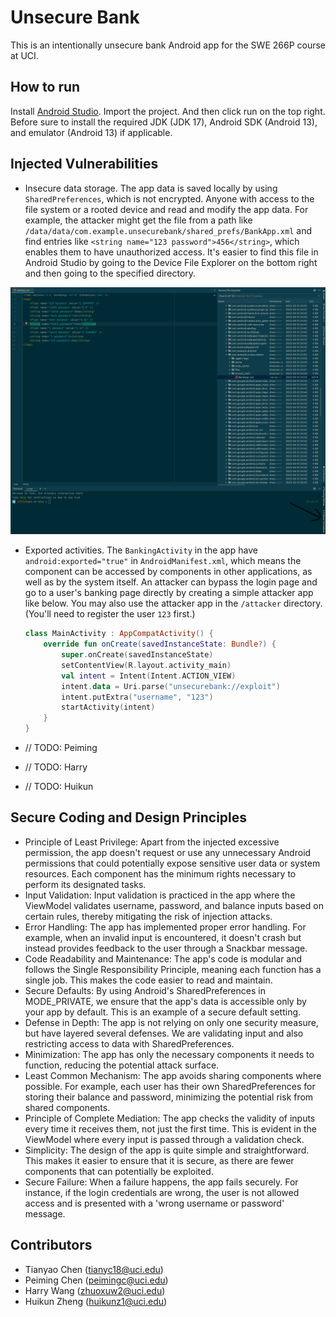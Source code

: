 # Unsecure Bank

This is an intentionally unsecure bank Android app for the SWE 266P course at UCI.

## How to run

Install [Android Studio](https://developer.android.com/studio). Import the project. And then click run on the top right. Before sure to install the required JDK (JDK 17), Android SDK (Android 13), and emulator (Android 13) if applicable.

## Injected Vulnerabilities

* Insecure data storage. The app data is saved locally by using `SharedPreferences`, which is not encrypted. Anyone with access to the file system or a rooted device and read and modify the app data. For example, the attacker might get the file from a path like `/data/data/com.example.unsecurebank/shared_prefs/BankApp.xml` and find entries like `<string name="123 password">456</string>`, which enables them to have unauthorized access. It's easier to find this file in Android Studio by going to the Device File Explorer on the bottom right and then going to the specified directory.

![image1](images/vulnerability1.png)

* Exported activities. The `BankingActivity` in the app have `android:exported="true"` in `AndroidManifest.xml`, which means the component can be accessed by components in other applications, as well as by the system itself. An attacker can bypass the login page and go to a user's banking page directly by creating a simple attacker app like below. You may also use the attacker app in the `/attacker` directory. (You'll need to register the user `123` first.)

    ```kt
    class MainActivity : AppCompatActivity() {
        override fun onCreate(savedInstanceState: Bundle?) {
            super.onCreate(savedInstanceState)
            setContentView(R.layout.activity_main)
            val intent = Intent(Intent.ACTION_VIEW)
            intent.data = Uri.parse("unsecurebank://exploit")
            intent.putExtra("username", "123")
            startActivity(intent)
        }
    }
    ```

* // TODO: Peiming
* // TODO: Harry
* // TODO: Huikun

## Secure Coding and Design Principles

* Principle of Least Privilege: Apart from the injected excessive permission, the app doesn't request or use any unnecessary Android permissions that could potentially expose sensitive user data or system resources. Each component has the minimum rights necessary to perform its designated tasks.
* Input Validation: Input validation is practiced in the app where the ViewModel validates username, password, and balance inputs based on certain rules, thereby mitigating the risk of injection attacks.
* Error Handling: The app has implemented proper error handling. For example, when an invalid input is encountered, it doesn't crash but instead provides feedback to the user through a Snackbar message.
* Code Readability and Maintenance: The app's code is modular and follows the Single Responsibility Principle, meaning each function has a single job. This makes the code easier to read and maintain.
* Secure Defaults: By using Android's SharedPreferences in MODE_PRIVATE, we ensure that the app's data is accessible only by your app by default. This is an example of a secure default setting.
* Defense in Depth: The app is not relying on only one security measure, but have layered several defenses. We are validating input and also restricting access to data with SharedPreferences.
* Minimization: The app has only the necessary components it needs to function, reducing the potential attack surface.
* Least Common Mechanism: The app avoids sharing components where possible. For example, each user has their own SharedPreferences for storing their balance and password, minimizing the potential risk from shared components.
* Principle of Complete Mediation: The app checks the validity of inputs every time it receives them, not just the first time. This is evident in the ViewModel where every input is passed through a validation check.
* Simplicity: The design of the app is quite simple and straightforward. This makes it easier to ensure that it is secure, as there are fewer components that can potentially be exploited.
* Secure Failure: When a failure happens, the app fails securely. For instance, if the login credentials are wrong, the user is not allowed access and is presented with a 'wrong username or password' message.

## Contributors

* Tianyao Chen (tianyc18@uci.edu)
* Peiming Chen (peimingc@uci.edu)
* Harry Wang (zhuoxuw2@uci.edu)
* Huikun Zheng (huikunz1@uci.edu)
